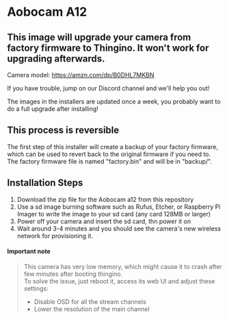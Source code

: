 # Aobocam A12

## This image will upgrade your camera from factory firmware to Thingino. It won't work for upgrading afterwards.

Camera model: https://amzn.com/dp/B0DHL7MKBN

If you have trouble, jump on our Discord channel and we'll help you out!

The images in the installers are updated once a week, you probably want to do a full upgrade after installing!


## This process is reversible

The first step of this installer will create a backup of your factory firmware, which can be used to revert back to the original firmware if you need to.  
The factory firmware file is named "factory.bin" and will be in "backup/".

## Installation Steps

1. Download the zip file for the Aobocam a12 from this repository
2. Use a sd image burning software such as Rufus, Etcher, or Raspberry Pi Imager to write the image to your sd card (any card 128MB or larger)
3. Power off your camera and insert the sd card, thn power it on
4. Wait around 3-4 minutes and you should see the camera's new wireless network for provisioning it.

#### Important note
> This camera has very low memory, which might cause it to crash after few minutes after booting thingino.  
> To solve the issue, just reboot it, access its web UI and adjust these settings:
> - Disable OSD for all the stream channels
> - Lower the resolution of the main channel

